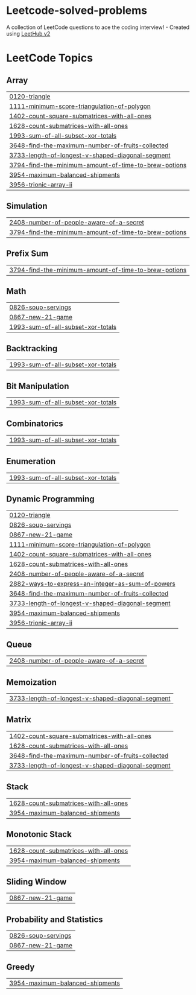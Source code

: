 # Leetcode-solved-problems
A collection of LeetCode questions to ace the coding interview! - Created using [LeetHub v2](https://github.com/arunbhardwaj/LeetHub-2.0)

<!---LeetCode Topics Start-->
# LeetCode Topics
## Array
|  |
| ------- |
| [0120-triangle](https://github.com/fuzziecoder/Leetcode-solved-problems/tree/master/0120-triangle) |
| [1111-minimum-score-triangulation-of-polygon](https://github.com/fuzziecoder/Leetcode-solved-problems/tree/master/1111-minimum-score-triangulation-of-polygon) |
| [1402-count-square-submatrices-with-all-ones](https://github.com/fuzziecoder/Leetcode-solved-problems/tree/master/1402-count-square-submatrices-with-all-ones) |
| [1628-count-submatrices-with-all-ones](https://github.com/fuzziecoder/Leetcode-solved-problems/tree/master/1628-count-submatrices-with-all-ones) |
| [1993-sum-of-all-subset-xor-totals](https://github.com/fuzziecoder/Leetcode-solved-problems/tree/master/1993-sum-of-all-subset-xor-totals) |
| [3648-find-the-maximum-number-of-fruits-collected](https://github.com/fuzziecoder/Leetcode-solved-problems/tree/master/3648-find-the-maximum-number-of-fruits-collected) |
| [3733-length-of-longest-v-shaped-diagonal-segment](https://github.com/fuzziecoder/Leetcode-solved-problems/tree/master/3733-length-of-longest-v-shaped-diagonal-segment) |
| [3794-find-the-minimum-amount-of-time-to-brew-potions](https://github.com/fuzziecoder/Leetcode-solved-problems/tree/master/3794-find-the-minimum-amount-of-time-to-brew-potions) |
| [3954-maximum-balanced-shipments](https://github.com/fuzziecoder/Leetcode-solved-problems/tree/master/3954-maximum-balanced-shipments) |
| [3956-trionic-array-ii](https://github.com/fuzziecoder/Leetcode-solved-problems/tree/master/3956-trionic-array-ii) |
## Simulation
|  |
| ------- |
| [2408-number-of-people-aware-of-a-secret](https://github.com/fuzziecoder/Leetcode-solved-problems/tree/master/2408-number-of-people-aware-of-a-secret) |
| [3794-find-the-minimum-amount-of-time-to-brew-potions](https://github.com/fuzziecoder/Leetcode-solved-problems/tree/master/3794-find-the-minimum-amount-of-time-to-brew-potions) |
## Prefix Sum
|  |
| ------- |
| [3794-find-the-minimum-amount-of-time-to-brew-potions](https://github.com/fuzziecoder/Leetcode-solved-problems/tree/master/3794-find-the-minimum-amount-of-time-to-brew-potions) |
## Math
|  |
| ------- |
| [0826-soup-servings](https://github.com/fuzziecoder/Leetcode-solved-problems/tree/master/0826-soup-servings) |
| [0867-new-21-game](https://github.com/fuzziecoder/Leetcode-solved-problems/tree/master/0867-new-21-game) |
| [1993-sum-of-all-subset-xor-totals](https://github.com/fuzziecoder/Leetcode-solved-problems/tree/master/1993-sum-of-all-subset-xor-totals) |
## Backtracking
|  |
| ------- |
| [1993-sum-of-all-subset-xor-totals](https://github.com/fuzziecoder/Leetcode-solved-problems/tree/master/1993-sum-of-all-subset-xor-totals) |
## Bit Manipulation
|  |
| ------- |
| [1993-sum-of-all-subset-xor-totals](https://github.com/fuzziecoder/Leetcode-solved-problems/tree/master/1993-sum-of-all-subset-xor-totals) |
## Combinatorics
|  |
| ------- |
| [1993-sum-of-all-subset-xor-totals](https://github.com/fuzziecoder/Leetcode-solved-problems/tree/master/1993-sum-of-all-subset-xor-totals) |
## Enumeration
|  |
| ------- |
| [1993-sum-of-all-subset-xor-totals](https://github.com/fuzziecoder/Leetcode-solved-problems/tree/master/1993-sum-of-all-subset-xor-totals) |
## Dynamic Programming
|  |
| ------- |
| [0120-triangle](https://github.com/fuzziecoder/Leetcode-solved-problems/tree/master/0120-triangle) |
| [0826-soup-servings](https://github.com/fuzziecoder/Leetcode-solved-problems/tree/master/0826-soup-servings) |
| [0867-new-21-game](https://github.com/fuzziecoder/Leetcode-solved-problems/tree/master/0867-new-21-game) |
| [1111-minimum-score-triangulation-of-polygon](https://github.com/fuzziecoder/Leetcode-solved-problems/tree/master/1111-minimum-score-triangulation-of-polygon) |
| [1402-count-square-submatrices-with-all-ones](https://github.com/fuzziecoder/Leetcode-solved-problems/tree/master/1402-count-square-submatrices-with-all-ones) |
| [1628-count-submatrices-with-all-ones](https://github.com/fuzziecoder/Leetcode-solved-problems/tree/master/1628-count-submatrices-with-all-ones) |
| [2408-number-of-people-aware-of-a-secret](https://github.com/fuzziecoder/Leetcode-solved-problems/tree/master/2408-number-of-people-aware-of-a-secret) |
| [2882-ways-to-express-an-integer-as-sum-of-powers](https://github.com/fuzziecoder/Leetcode-solved-problems/tree/master/2882-ways-to-express-an-integer-as-sum-of-powers) |
| [3648-find-the-maximum-number-of-fruits-collected](https://github.com/fuzziecoder/Leetcode-solved-problems/tree/master/3648-find-the-maximum-number-of-fruits-collected) |
| [3733-length-of-longest-v-shaped-diagonal-segment](https://github.com/fuzziecoder/Leetcode-solved-problems/tree/master/3733-length-of-longest-v-shaped-diagonal-segment) |
| [3954-maximum-balanced-shipments](https://github.com/fuzziecoder/Leetcode-solved-problems/tree/master/3954-maximum-balanced-shipments) |
| [3956-trionic-array-ii](https://github.com/fuzziecoder/Leetcode-solved-problems/tree/master/3956-trionic-array-ii) |
## Queue
|  |
| ------- |
| [2408-number-of-people-aware-of-a-secret](https://github.com/fuzziecoder/Leetcode-solved-problems/tree/master/2408-number-of-people-aware-of-a-secret) |
## Memoization
|  |
| ------- |
| [3733-length-of-longest-v-shaped-diagonal-segment](https://github.com/fuzziecoder/Leetcode-solved-problems/tree/master/3733-length-of-longest-v-shaped-diagonal-segment) |
## Matrix
|  |
| ------- |
| [1402-count-square-submatrices-with-all-ones](https://github.com/fuzziecoder/Leetcode-solved-problems/tree/master/1402-count-square-submatrices-with-all-ones) |
| [1628-count-submatrices-with-all-ones](https://github.com/fuzziecoder/Leetcode-solved-problems/tree/master/1628-count-submatrices-with-all-ones) |
| [3648-find-the-maximum-number-of-fruits-collected](https://github.com/fuzziecoder/Leetcode-solved-problems/tree/master/3648-find-the-maximum-number-of-fruits-collected) |
| [3733-length-of-longest-v-shaped-diagonal-segment](https://github.com/fuzziecoder/Leetcode-solved-problems/tree/master/3733-length-of-longest-v-shaped-diagonal-segment) |
## Stack
|  |
| ------- |
| [1628-count-submatrices-with-all-ones](https://github.com/fuzziecoder/Leetcode-solved-problems/tree/master/1628-count-submatrices-with-all-ones) |
| [3954-maximum-balanced-shipments](https://github.com/fuzziecoder/Leetcode-solved-problems/tree/master/3954-maximum-balanced-shipments) |
## Monotonic Stack
|  |
| ------- |
| [1628-count-submatrices-with-all-ones](https://github.com/fuzziecoder/Leetcode-solved-problems/tree/master/1628-count-submatrices-with-all-ones) |
| [3954-maximum-balanced-shipments](https://github.com/fuzziecoder/Leetcode-solved-problems/tree/master/3954-maximum-balanced-shipments) |
## Sliding Window
|  |
| ------- |
| [0867-new-21-game](https://github.com/fuzziecoder/Leetcode-solved-problems/tree/master/0867-new-21-game) |
## Probability and Statistics
|  |
| ------- |
| [0826-soup-servings](https://github.com/fuzziecoder/Leetcode-solved-problems/tree/master/0826-soup-servings) |
| [0867-new-21-game](https://github.com/fuzziecoder/Leetcode-solved-problems/tree/master/0867-new-21-game) |
## Greedy
|  |
| ------- |
| [3954-maximum-balanced-shipments](https://github.com/fuzziecoder/Leetcode-solved-problems/tree/master/3954-maximum-balanced-shipments) |
<!---LeetCode Topics End-->